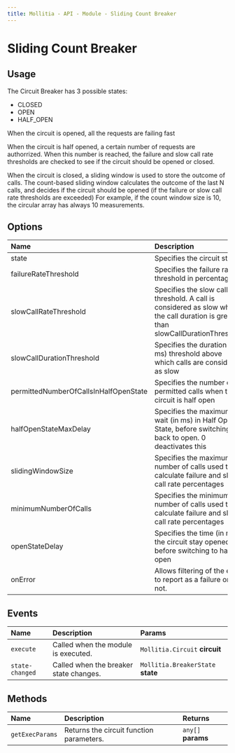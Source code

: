 ```yaml
---
title: Mollitia - API - Module - Sliding Count Breaker
---
```

# Sliding Count Breaker

<pg-count></pg-count>

## Usage

The Circuit Breaker has 3 possible states:
* CLOSED
* OPEN 
* HALF_OPEN

When the circuit is opened, all the requests are failing fast

When the circuit is half opened, a certain number of requests are authorrized. When this number is reached, the failure and slow call rate thresholds are checked to see if the circuit should be opened or closed.

When the circuit is closed, a sliding window is used to store the outcome of calls. 
The count-based sliding window calculates the outcome of the last N calls, and decides if the circuit should be opened (if the failure or slow call rate thresholds are exceeded)
For example, if the count window size is 10, the circular array has always 10 measurements.

## Options

| Name             | Description                                                        | Default |
|:-----------------|:-------------------------------------------------------------------|:--------|
| state | Specifies the circuit state | `CLOSED` |
| failureRateThreshold | Specifies the failure rate threshold in percentage                     | `50`             |
| slowCallRateThreshold | Specifies the slow call rate threshold. A call is considered as slow when the call duration is greater than slowCallDurationThreshold | `100` |
| slowCallDurationThreshold | Specifies the duration (in ms) threshold above which calls are considered as slow | `60000 (ms)` |
| permittedNumberOfCallsInHalfOpenState | Specifies the number of permitted calls when the circuit is half open | `2` |
| halfOpenStateMaxDelay | Specifies the maximum wait (in ms) in Half Open State, before switching back to open. 0 deactivates this | `0` |
| slidingWindowSize | Specifies the maximum number of calls used to calculate failure and slow call rate percentages | `10` |
| minimumNumberOfCalls | Specifies the minimum number of calls used to calculate failure and slow call rate percentages | `10` |
| openStateDelay | Specifies the time (in ms) the circuit stay opened before switching to half-open | `60000` |
| onError | Allows filtering of the error to report as a failure or not. | `None` |

## Events

| Name       | Description                          | Params                         |
|:-----------|:-------------------------------------|:-------------------------------|
| `execute`  | Called when the module is executed.  | `Mollitia.Circuit` **circuit** |
| `state-changed`  | Called when the breaker state changes.  | `Mollitia.BreakerState` **state** |

## Methods

| Name       | Description                          | Returns                         |
|:-----------|:-------------------------------------|:-------------------------------|
| `getExecParams`  | Returns the circuit function parameters.  | `any[]` **params** |

